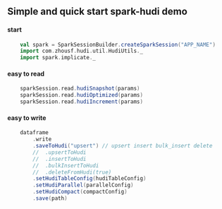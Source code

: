 ## Simple and quick start spark-hudi demo
#### start
```scala
    val spark = SparkSessionBuilder.createSparkSession("APP_NAME")
    import com.zhousf.hudi.util.HudiUtils._
    import spark.implicate._
```

#### easy to read 
```scala
    sparkSession.read.hudiSnapshot(params)
    sparkSession.read.hudiOptimized(params)
    sparkSession.read.hudiIncrement(params)
```    

#### easy to write
    
```scala
    dataframe
        .write
        .saveToHudi("upsert") // upsert insert bulk_insert delete
        //  .upsertToHudi
        //  .insertToHudi
        //  .bulkInsertToHudi
        //  .deleteFromHudi(true)
        .setHudiTableConfig(hudiTableConfig)
        .setHudiParallel(parallelConfig)
        .setHudiCompact(compactConfig)
        .save(path)
```

